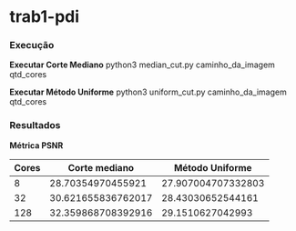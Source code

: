 # trab1-pdi


### Execução

**Executar Corte Mediano**
python3 median_cut.py caminho_da_imagem qtd_cores

**Executar Método Uniforme**
python3 uniform_cut.py caminho_da_imagem qtd_cores 

### Resultados

**Métrica PSNR**


|Cores |Corte mediano     | Método Uniforme  |
|------|------------------|------------------|
|8     |28.70354970455921 |27.907004707332803|
|32    |30.621655836762017|28.43030652544161 |
|128   |32.359868708392916|29.1510627042993  |

